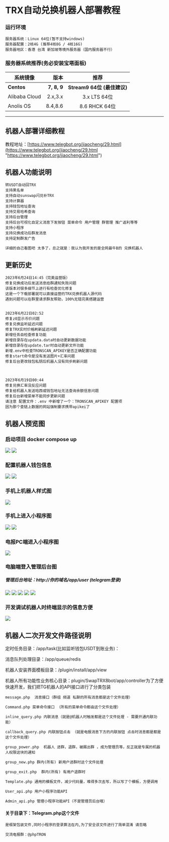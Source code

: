 # TRX自动兑换机器人部署教程
### 运行环境
	服务器系统：Linux 64位(暂不支持windows)
	服务器配置：2核4G (推荐4核8G / 4核16G)
	服务器地区：香港 台湾 新加坡等境外服务器（国内服务器不行） 
### 服务器系统推荐(务必安装宝塔面板)

| 系统镜像        | 版本   |  推荐  |
| --------   | -----:  | :----:  |
| **Centos**      | **7, 8, 9**   |   **Stream9 64位 (最佳建议)**     |
| Alibaba Cloud        |   2.x,3.x   |   3.x LTS 64位   |
| Anolis OS        |    8.4,8.6    |  8.6 RHCK 64位  |


------------ 

## 机器人部署详细教程
教程地址：[https://www.telegbot.org/jiaocheng/29.html](https://www.telegbot.org/jiaocheng/29.html "https://www.telegbot.org/jiaocheng/29.html")



## 机器人功能说明  
	转USDT自动回TRX
	支持黑名单
	支持自动sunswap闪兑补TRX
    支持计算器 
	支持钱包地址查询
	支持交易哈希查询
	支持后台管理 
	支持后台可视化自定义消息下发按钮 菜单命令 用户管理 群管理 推广返利等等 
	支持小程序
	支持兑换成功后群发消息
	支持定制群发广告

	详细的自己看图吧 太多了，总之就是：我认为我开发的是全网最牛B的 兑换机器人
## 更新历史
	2023年6月24日14:45（完美运营版）
	修复兑换成功后发送消息给群通知失败问题
	该版本对很多细节上进行有检查优化修复
	这是一个下载部署就可以直接运营的TRX兑换机器人源代码
	遇到问题可以在群里请求群友帮助，100%无错完美搭建运营 
	

	2023年6月22日02:52
	修复z0显示币价问题
	修复兑换监听延迟问题
	修复TRX实时价格刷新延迟问题
	新增任务自检查修复功能
	新增目录存在updata.data时自动更新数据功能
	新增目录存在update.tar时自动更新文件功能
	新增.env中检查TRONSCAN_APIKEY是否正确配置功能
	修复start命令是没有发送图片+汇率问题
	修复后台更改钱包私钥后机器人没有同步刷新问题



	2023年6月19日00:44
	修复兑换汇率没反应问题
	修复给机器人发送哈西或钱包地址无法查询余额信息问题
	修复后台新增菜单不能同步更新问题
	请注意 配置文件：.env 中新增了一个：TRONSCAN_APIKEY 配置项
	因为那个查链上数据的网站强制要求携带apikei了
	
## 机器人预览图
### 启动项目 docker compose up
<img src="https://github.com/smalpony/trxbot/blob/main/photo/001.png">
<img src="https://github.com/smalpony/trxbot/blob/main/photo/002.png">

### 配置机器人钱包信息
<img src="https://github.com/smalpony/trxbot/blob/main/photo/003.png">
<img src="https://github.com/smalpony/trxbot/blob/main/photo/004.png">

### 手机上机器人样式图
<img src="https://github.com/smalpony/trxbot/blob/main/photo/005.jpg">

### 手机上进入小程序图
<img src="https://github.com/smalpony/trxbot/blob/main/photo/006.jpg">
<img src="https://github.com/smalpony/trxbot/blob/main/photo/007.jpg">

### 电报PC端进入小程序图
<img src="https://github.com/smalpony/trxbot/blob/main/photo/008.png">

### 电脑端登入管理后台图

##### 管理后台地址：http://你的域名/app/user  (telegram登录)
<img src="https://github.com/smalpony/trxbot/blob/main/photo/009.png">
<img src="https://github.com/smalpony/trxbot/blob/main/photo/0010.png">
<img src="https://github.com/smalpony/trxbot/blob/main/photo/0011.png">
<img src="https://github.com/smalpony/trxbot/blob/main/photo/0012.png">
<img src="https://github.com/smalpony/trxbot/blob/main/photo/0013.png">

### 开发调试机器人时终端显示的信息方便
<img src="https://github.com/smalpony/trxbot/blob/main/photo/0014.png">


## 机器人二次开发文件路径说明
定时任务目录：/app/task(比如监听钱包USDT到账业务)：

消息队列处理目录：/app/queue/redis

机器人安装界面模板目录：/plugin/install/app/view

机器人所有功能性业务核心目录：plugin/SwapTRX8bot/app/controller为了方便快速开发，我们把TG机器人的API接口进行了分类包装

	message.php  消息接口（群组 频道 私聊的所有消息都是这个文件处理）
	
	Command.php 菜单命令接口 （所有的菜单命令都由这个文件处理）

	inline_query.php 内联消息（就是@机器人时触发都是这个文件处理 - 需要开通内联功能）

	callback_query.php 内联按钮点击 （就是电报消息下方的内联按钮 点击时消息都是都是这个文件处理）

	group_power.php  机器人 进群，退群，被踢出群 ，成为管理员等，反正就是专属的机器人权限这块的通知

	group_new.php 群内(所有) 新用户进群时这个文件处理

	group_exit.php  群内(所有) 有用户退群时

	Template.php 通用的模板文件，减少代码量，难得多次去写，所以写了个模板，方便调用

	User_api.php 用户小程序功能API

	Admin_api.php 管理小程序功能API（不是管理员后台哦）
	
#### 关于目录下：Telegram.php这个文件 
	是框架包装文件,同时小程序的登录算法在内,为了安全该文件进行了简单混淆 请忽略
	
	交流电报群：@phpTRON

